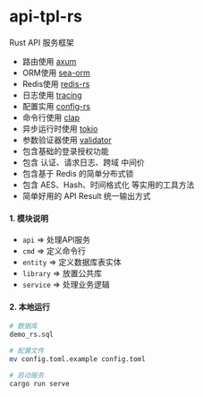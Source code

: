 # api-tpl-rs

Rust API 服务框架

- 路由使用 [axum](https://github.com/tokio-rs/axum)
- ORM使用 [sea-orm](https://github.com/SeaQL/sea-orm)
- Redis使用 [redis-rs](https://github.com/redis-rs/redis-rs)
- 日志使用 [tracing](https://github.com/tokio-rs/tracing)
- 配置实用 [config-rs](https://github.com/mehcode/config-rs)
- 命令行使用 [clap](https://github.com/clap-rs/clap)
- 异步运行时使用 [tokio](https://github.com/tokio-rs/tokio)
- 参数验证器使用 [validator](https://github.com/Keats/validator)
- 包含基础的登录授权功能
- 包含 认证、请求日志、跨域 中间价
- 包含基于 Redis 的简单分布式锁
- 包含 AES、Hash、时间格式化 等实用的工具方法
- 简单好用的 API Result 统一输出方式

#### 1. 模块说明

- `api` => 处理API服务
- `cmd` => 定义命令行
- `entity` => 定义数据库表实体
- `library` => 放置公共库
- `service` => 处理业务逻辑

#### 2. 本地运行

```sh
# 数据库
demo_rs.sql

# 配置文件
mv config.toml.example config.toml

# 启动服务
cargo run serve
```
